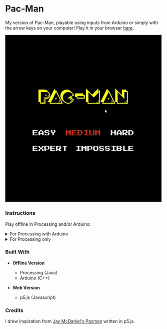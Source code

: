 # Pac-Man
My version of Pac-Man, playable using inputs from Arduino or simply with the arrow keys on your computer! Play it in your browser [here](https://editor.p5js.org/vnling/full/dgGPDL9Zs).

<img src="pacman.gif" width = 500>

### Instructions

Play offline in Processing and/or Arduino:

<details>
  <summary>For Processing with Arduino</summary>
  <br/>
  My Arduino circuit consists of four momentary switches with a potentiometer. The switches provide directional input for the Pac-Man sprite, while the potentiometer can be used to select the level of difficulty in the start screen. The PacMan_Processing and PacMan_Arduino folders contain all files and code needed for this configuration.
  
  <img src="schematic.jpg" width=400>  <img src="arduino.jpg" width=400>
  
</details>

<details>
  <summary>For Processing only</summary>
  <br/>
  The PacMan_ComputerOnly folder contains all files and code needed for this configuration.
  
</details>

### Built With

- **Offline Version**
  - Processing (Java)
  - Arduino (C++)
  
- **Web Version**
  - p5.js (Javascript)

### Credits 

I drew inspiration from [Jay McDaniel's Pacman](https://github.com/JayMcDaniel/pacman/tree/master/localhost/pacman) written in p5.js.
